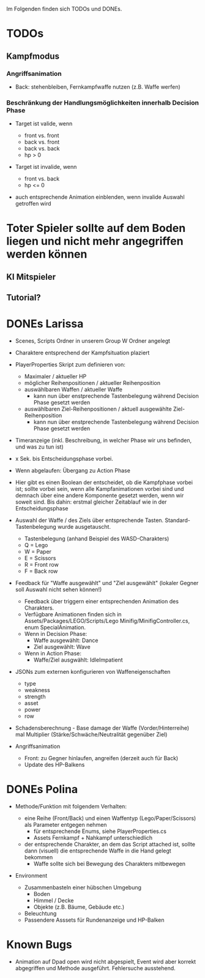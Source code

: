 Im Folgenden finden sich TODOs und DONEs.

# TODOs
## Kampfmodus

### Angriffsanimation
* Back: stehenbleiben, Fernkampfwaffe nutzen (z.B. Waffe werfen)

### Beschränkung der Handlungsmöglichkeiten innerhalb Decision Phase
* Target ist valide, wenn 
	* front vs. front
	* back vs. front 
	* back vs. back
	* hp > 0

* Target ist invalide, wenn
	* front vs. back
	* hp <= 0

* auch entsprechende Animation einblenden, wenn invalide Auswahl getroffen wird

# Toter Spieler sollte auf dem Boden liegen und nicht mehr angegriffen werden können

## KI Mitspieler
## Tutorial?


# DONEs Larissa
* Scenes, Scripts Ordner in unserem Group W Ordner angelegt
* Charaktere entsprechend der Kampfsituation plaziert
* PlayerProperties Skript zum definieren von:
  * Maximaler / aktueller HP
  * möglicher Reihenpositionen / aktueller Reihenposition
  * auswählbaren Waffen / aktueller Waffe
	* kann nun über enstprechende Tastenbelegung während Decision Phase gesetzt werden
  * auswählbaren Ziel-Reihenpositionen / aktuell ausgewählte Ziel-Reihenposition
	* kann nun über enstprechende Tastenbelegung während Decision Phase gesetzt werden

 * Timeranzeige (inkl. Beschreibung, in welcher Phase wir uns befinden, und was zu tun ist)
  * x Sek. bis Entscheidungsphase vorbei.
  * Wenn abgelaufen: Übergang zu Action Phase
  * Hier gibt es einen Boolean der entscheidet, ob die Kampfphase vorbei ist; sollte vorbei sein, wenn alle Kampfanimationen vorbei sind und demnach über eine andere Komponente gesetzt werden, wenn wir soweit sind. Bis dahin: erstmal gleicher Zeitablauf wie in der Entscheidungsphase
  * Auswahl der Waffe / des Ziels über entsprechende Tasten. Standard-Tastenbelegung wurde ausgetauscht.
	* Tastenbelegung (anhand Beispiel des WASD-Charakters)
	* Q = Lego
	* W = Paper
	* E = Scissors
	* R = Front row
	* F = Back row
* Feedback für "Waffe ausgewählt" und "Ziel ausgewählt" (lokaler Gegner soll Auswahl nicht sehen können!)
	* Feedback über triggern einer entsprechenden Animation des Charakters.
	* Verfügbare Animationen finden sich in Assets/Packages/LEGO/Scripts/Lego Minifig/MinifigController.cs, enum SpecialAnimation.
	* Wenn in Decision Phase:
		* Waffe ausgewählt: Dance
		* Ziel ausgewählt: Wave
	* Wenn in Action Phase:
		* Waffe/Ziel ausgwählt: IdleImpatient
* JSONs zum externen konfigurieren von Waffeneigenschaften
	* type
	* weakness
	* strength
	* asset
	* power
	* row
* Schadensberechnung - Base damage der Waffe (Vorder/Hinterreihe) mal Multiplier (Stärke/Schwäche/Neutralität gegenüber Ziel)
* Angriffsanimation
	* Front: zu Gegner hinlaufen, angreifen (derzeit auch für Back)
	* Update des HP-Balkens

# DONEs Polina
* Methode/Funktion mit folgendem Verhalten:
	* eine Reihe (Front/Back) und einen Waffentyp (Lego/Paper/Scissors) als Parameter entgegen nehmen
		*  für entsprechende Enums, siehe PlayerProperties.cs
	    *  Assets Fernkampf + Nahkampf unterschiedlich
	* der entsprechende Charakter, an dem das Script attached ist, sollte dann (visuell) die entsprechende Waffe in die Hand gelegt bekommen
		* Waffe sollte sich bei Bewegung des Charakters mitbewegen

* Environment
	* Zusammenbasteln einer hübschen Umgebung
		* Boden
		* Himmel / Decke
		* Objekte (z.B. Bäume, Gebäude etc.)
	* Beleuchtung
	* Passendere Asssets für Rundenanzeige und HP-Balken


# Known Bugs
* Animation auf Dpad open wird nicht abgespielt, Event wird aber korrekt abgegriffen und Methode ausgeführt. Fehlersuche ausstehend.